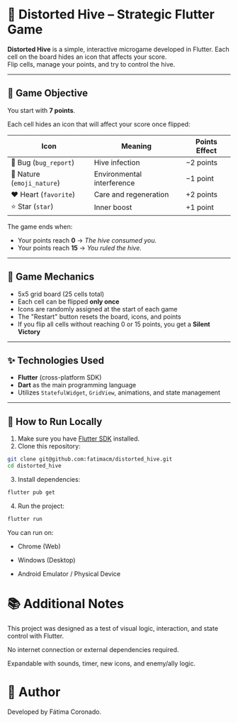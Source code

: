 # 🐝 Distorted Hive – Strategic Flutter Game

**Distorted Hive** is a simple, interactive microgame developed in Flutter. Each cell on the board hides an icon that affects your score.  
Flip cells, manage your points, and try to control the hive.


---

## 🎯 Game Objective

You start with **7 points**.

Each cell hides an icon that will affect your score once flipped:

| Icon           | Meaning                    | Points Effect   |
|----------------|----------------------------|-----------------|
| 🐞 Bug (`bug_report`)   | Hive infection               | −2 points       |
| 🌿 Nature (`emoji_nature`) | Environmental interference    | −1 point        |
| ❤️ Heart (`favorite`)   | Care and regeneration        | +2 points       |
| ⭐ Star (`star`)         | Inner boost                  | +1 point        |

The game ends when:

- Your points reach **0** → _The hive consumed you._
- Your points reach **15** → _You ruled the hive._

---

## 🧠 Game Mechanics

- 5x5 grid board (25 cells total)  
- Each cell can be flipped **only once**  
- Icons are randomly assigned at the start of each game  
- The "Restart" button resets the board, icons, and points  
- If you flip all cells without reaching 0 or 15 points, you get a **Silent Victory**

---

## ✨ Technologies Used

- **Flutter** (cross-platform SDK)  
- **Dart** as the main programming language  
- Utilizes `StatefulWidget`, `GridView`, animations, and state management  

---

## 🚀 How to Run Locally

1. Make sure you have [Flutter SDK](https://flutter.dev/docs/get-started/install) installed.  
2. Clone this repository:

``` bash
git clone git@github.com:fatimacm/distorted_hive.git
cd distorted_hive
```
3. Install dependencies:
``` bash
flutter pub get
```

4. Run the project:

``` bash
flutter run
```

You can run on:

- Chrome (Web)

- Windows (Desktop)

- Android Emulator / Physical Device


# 📚 Additional Notes

This project was designed as a test of visual logic, interaction, and state control with Flutter.

No internet connection or external dependencies required.

Expandable with sounds, timer, new icons, and enemy/ally logic.

# 👑 Author
Developed by Fátima Coronado.
